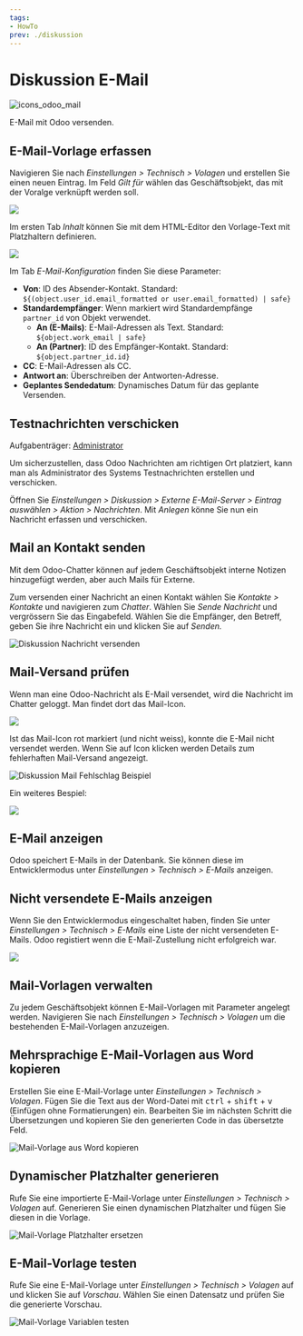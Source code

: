 ```yaml
---
tags:
- HowTo
prev: ./diskussion
---
```

# Diskussion E-Mail
![icons_odoo_mail](assets/icons_odoo_mail.png)

E-Mail mit Odoo versenden.

## E-Mail-Vorlage erfassen

Navigieren Sie nach *Einstellungen > Technisch > Volagen* und erstellen Sie einen neuen Eintrag. Im Feld *Gilt für* wählen das Geschäftsobjekt, das mit der Voralge verknüpft werden soll.

![](assets/Diskussion%20E-Mail%20Gilt%20für.png)

Im ersten Tab *Inhalt* können Sie mit dem HTML-Editor den Vorlage-Text mit Platzhaltern definieren. 

![](assets/Diskussion%20E-Mail%20HTML.png)

Im Tab *E-Mail-Konfiguration* finden Sie diese Parameter:

* **Von**: ID des Absender-Kontakt. Standard: `${(object.user_id.email_formatted or user.email_formatted) | safe}`
* **Standardempfänger**: Wenn markiert wird Standardempfänge `partner_id` von Objekt verwendet.
	* **An (E-Mails)**: E-Mail-Adressen als Text. Standard: `${object.work_email | safe}`
	* **An (Partner)**: ID des Empfänger-Kontakt. Standard: `${object.partner_id.id}`
* **CC**: E-Mail-Adressen als CC.
* **Antwort an**: Überschreiben der Antworten-Adresse.
* **Geplantes Sendedatum**: Dynamisches Datum für das geplante Versenden.

## Testnachrichten verschicken
Aufgabenträger: [Administrator](Rollen.md#Administrator)

Um sicherzustellen, dass Odoo Nachrichten am richtigen Ort platziert, kann man als Administrator des Systems Testnachrichten erstellen und verschicken.

Öffnen Sie *Einstellungen > Diskussion > Externe E-Mail-Server > Eintrag auswählen > Aktion > Nachrichten*. Mit *Anlegen* könne Sie nun ein Nachricht erfassen und verschicken.

## Mail an Kontakt senden

Mit dem Odoo-Chatter können auf jedem Geschäftsobjekt interne Notizen hinzugefügt werden, aber auch Mails für Externe.

Zum versenden einer Nachricht an einen Kontakt wählen Sie *Kontakte > Kontakte* und navigieren zum *Chatter*. Wählen Sie *Sende Nachricht* und vergrössern Sie das Eingabefeld. Wählen Sie die Empfänger, den Betreff, geben Sie ihre Nachricht ein und klicken Sie auf *Senden.*

![Diskussion Nachricht versenden](assets/Diskussion%20Nachricht%20versenden.gif)

## Mail-Versand prüfen

Wenn man eine Odoo-Nachricht als E-Mail versendet, wird die Nachricht im Chatter geloggt. Man findet dort das Mail-Icon.

![](assets/Diskussion%20Mail%20Fehlschlag.png)

Ist das Mail-Icon rot markiert (und nicht weiss), konnte die E-Mail nicht versendet werden. Wenn Sie auf Icon klicken werden Details zum fehlerhaften Mail-Versand angezeigt.

![Diskussion Mail Fehlschlag Beispiel](assets/Diskussion%20Mail%20Fehlschlag%20Beispiel.png)

Ein weiteres Bespiel:

![](assets/Diskussion%20E-Mail%20Fehler%20Single%20Domains.png)

## E-Mail anzeigen

Odoo speichert E-Mails in der Datenbank. Sie können diese im Entwicklermodus unter *Einstellungen > Technisch > E-Mails* anzeigen.

## Nicht versendete E-Mails anzeigen

Wenn Sie den Entwicklermodus eingeschaltet haben, finden Sie unter *Einstellungen > Technisch > E-Mails* eine Liste der nicht versendeten E-Mails. Odoo registiert wenn die E-Mail-Zustellung nicht erfolgreich war.

![](assets/Diskussion%20nicht%20versendete%20E-Mails.png)

## Mail-Vorlagen verwalten

Zu jedem Geschäftsobjekt können E-Mail-Vorlagen mit Parameter angelegt werden. Navigieren Sie nach *Einstellungen > Technisch > Volagen* um die bestehenden E-Mail-Vorlagen anzuzeigen.

## Mehrsprachige E-Mail-Vorlagen  aus Word kopieren

Erstellen Sie eine E-Mail-Vorlage unter *Einstellungen > Technisch > Volagen*. Fügen Sie die Text aus der Word-Datei mit <kbd>ctrl</kbd> + <kbd>shift</kbd> + <kbd>v</kbd> (Einfügen ohne Formatierungen) ein. Bearbeiten Sie  im nächsten Schritt die Übersetzungen und kopieren Sie den generierten Code in das übersetzte Feld.

![Mail-Vorlage aus Word kopieren](assets/Mail-Vorlage%20aus%20Word%20kopieren.gif)

## Dynamischer Platzhalter generieren

Rufe Sie eine importierte E-Mail-Vorlage unter *Einstellungen > Technisch > Volagen* auf. Generieren Sie einen dynamischen Platzhalter und fügen Sie diesen in die Vorlage.

![Mail-Vorlage Platzhalter ersetzen](assets/Mail-Vorlage%20Platzhalter%20ersetzen.gif)

## E-Mail-Vorlage testen

Rufe Sie eine E-Mail-Vorlage unter *Einstellungen > Technisch > Volagen* auf und klicken Sie auf *Vorschau*. Wählen Sie einen Datensatz und prüfen Sie die generierte Vorschau.

![Mail-Vorlage Variablen testen](assets/Mail-Vorlage%20Variablen%20testen.gif)
